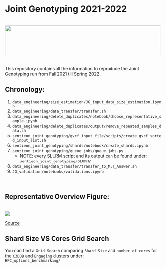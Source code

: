 # Joint Genotyping 2021-2022

<br>
<img src="https://support.sentieon.com/manual/_static/companylogo.png" style="width:500px;height:100px">
<br>
<br>

This repository contains all the information to reproduce the Joint Genotyping run from Fall 2021 till Spring 2022. 

## Chronology: 

1. `data_engineering/size_estimation/JG_input_data_size_estimation.ipynb`
2. `data_engineering/data_transfer/transfer.sh`
3. `data_engineering/delete_duplicates/notebook/choose_representative_sample.ipynb`
4. `data_engineering/delete_duplicates/output/remove_repeated_samples_data.sh`
5. `sentieon_joint_genotyping/gvcf_input_file/scripts/create_gvcf_sorted_input_list.sh`
6. `sentieon_joint_genotyping/shards/notebook/create_shards.ipynb`
7. `sentieon_joint_genotyping/queue_jobs/queue_jobs.py`
    * NOTE: every SLURM script and its output can be found under: `sentieon_joint_genotyping/SLURM/`
8. `data_engineering/data_transfer/transfer_to_MIT_Answer.sh`
9. `JG_validation/notebooks/validations.ipynb`
<br>

## Representative Overview Figure: 

<br>
<img src="https://i0.wp.com/images.squarespace-cdn.com/content/v1/5ea57eb1c6398826cb20f779/1594826700669-UQCPD472Z3CX8X5LTZOX/ke17ZwdGBToddI8pDm48kP8w85gLkngkQ_FRn7mAj8hZw-zPPgdn4jUwVcJE1ZvWQUxwkmyExglNqGp0IvTJZUJFbgE-7XRK3dMEBRBhUpwQubD-KGwRVfwb6ubM5SVMDJduzuVpMDxbTfRxfdLPF9Og1AwerCUiOkKpDB0uqgQ/0*OEe5JlQ3xsgl6saO.png?w=1160&ssl=1">

[Source](https://dnastack.com/joint-genotyping-10k-whole-genome-sequences-using-sentieon-on-google-cloud-strategies-for-analyzing-large-sample-sets/)

## Shard Size VS Cores Grid Search
You can find a `Grid Search` comparing `Shard Size` and `number of cores` for the `C3DDB` and `Engaging` clusters under: 
<br>
`HPC_options_benchmarking/`

